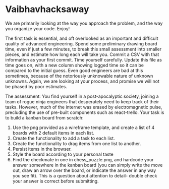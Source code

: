 # Vaibhavhacksaway

We are primarily looking at the way you approach the problem, and the way you organize your code. Enjoy!

The first task is essential, and oft overlooked as an important and difficult quality of advanced engineering. Spend some preliminary drawing board time, even if just a few minutes, to break this small assessment into smaller pieces, and estimate how long each will take you. Commit a CSV with that information as your first commit. Time yourself carefully. Update this file as time goes on, with a new column showing logged time so it can be compared to the initial guess. Even good engineers are bad at this sometimes, because of the notoriously unknowable nature of unknown unknowns. Again, we are looking at your process, and promise we will not be phased by poor estimates.

The assessment: 
You find yourself in a post-apocalyptic society, joining a team of rogue ninja engineers that desperately need to keep track of their tasks. However, much of the internet was erased by electromagnetic pulse, precluding the use of pre-built components such as react-trello. Your task is to build a kanban board from scratch: 
1. Use the png provided as a wireframe template, and create a list of 4 boards with 2 default items in each list.
2. Create the functionality to add a task to each list.
3. Create the functionality to drag items from one list to another.
4. Persist items in the browser.
5. Style the board according to your personal taste
6. Find the checkmate in one in chess_puzzle.png, and hardcode your answer somewhere in the kanban board (you can simply write the move out, draw an arrow over  the board, or indicate the answer in any way you see fit). This is a question about attention to detail- double check your answer is correct before submitting.
